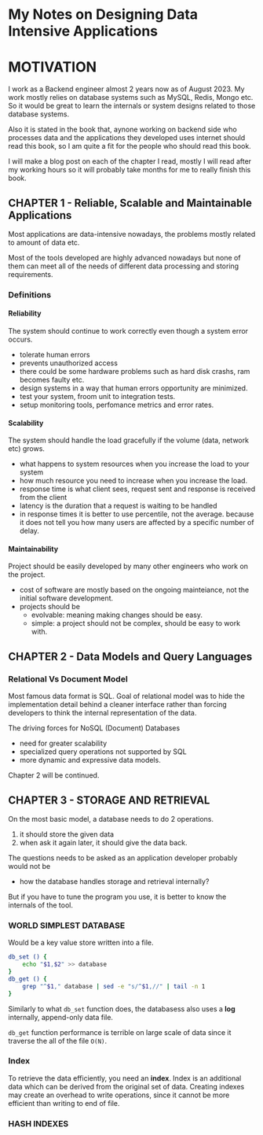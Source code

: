 # My Notes on Designing Data Intensive Applications


# MOTIVATION

I work as a Backend engineer almost 2 years now as of August 2023. My work mostly relies on database systems such as MySQL, Redis, Mongo etc. So it would be great to learn the internals or system designs related to those database systems.

Also it is stated in the book that, aynone working on backend side who processes data and the applications they developed uses internet should read this book, so I am quite a fit for the people who should read this book.

I will make a blog post on each of the chapter I read, mostly I will read after my working hours so it will probably take months for me to really finish this book.

##  CHAPTER 1 - Reliable, Scalable and Maintainable Applications

Most applications are data-intensive nowadays, the problems mostly related to amount of data etc.

Most of the tools developed are highly advanced nowadays but none of them can meet all of the needs of different data processing and storing requirements.

### Definitions

#### Reliability

The system should continue to work correctly even though a system error occurs.

- tolerate human errors
- prevents unauthorized access
- there could be some hardware problems such as hard disk crashs, ram becomes faulty etc.
- design systems in a way that human errors opportunity are minimized. 
- test your system, froom unit to integration tests.
- setup monitoring tools, perfomance metrics and error rates.


#### Scalability

The system should handle the load gracefully if the volume (data, network etc) grows.

- what happens to system resources when you increase the load to your system
- how much resource you need to increase when you increase the load.
- response time is what client sees, request sent and response is received from the client
- latency is the duration that a request is waiting to be handled
- in response times it is better to use percentile, not the average. because it does not tell you how many users are affected by a specific number of delay.


#### Maintainability

Project should be easily developed by many other engineers who work on the project.

- cost of software are mostly based on the ongoing mainteiance, not the initial software development.
- projects should be
    - evolvable: meaning making changes should be easy.
    - simple: a project should not be complex, should be easy to work with.


##  CHAPTER 2 - Data Models and Query Languages

### Relational Vs Document Model

Most famous data format is SQL. Goal of relational model was to hide the implementation detail behind a cleaner interface rather than forcing developers to think the internal representation of the data.

The driving forces for NoSQL (Document) Databases
- need for greater scalability
- specialized query operations not supported by SQL
- more dynamic and expressive data models. 

Chapter 2 will be continued.

## CHAPTER 3 - STORAGE AND RETRIEVAL

On the most basic model, a database needs to do 2 operations.

1. it should store the given data
2. when ask it again later, it should give the data back.


The questions needs to be asked as an application developer probably would not be
- how the database handles storage and retrieval internally?

But if you have to tune the program you use, it is better to know the internals of the tool.

### WORLD SIMPLEST DATABASE

Would be a key value store written into a file.

```bash
db_set () {
    echo "$1,$2" >> database
}
db_get () {
    grep "^$1," database | sed -e "s/^$1,//" | tail -n 1
}
```

Similarly to what `db_set` function does, the databasess also uses a **log** internally, append-only data file.


`db_get` function performance is terrible on large scale of data since it traverse the all of the file `O(N)`.

### Index

To retrieve the data efficiently, you need an **index**. Index is an additional data which can be derived from the original set of data. Creating indexes may create an overhead to write operations, since it cannot be more efficient than writing to end of file.


### HASH INDEXES
